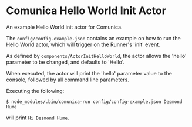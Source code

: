 # Comunica Hello World Init Actor

An example Hello World init actor for Comunica.

The `config/config-example.json` contains an example on how to run the Hello World actor,
which will trigger on the Runner's 'init' event.

As defined by `components/ActorInitHelloWorld`,
the actor allows the 'hello' parameter to be changed,
and defaults to 'Hello'.

When executed, the actor will print the 'hello' parameter value
to the console, followed by all command line parameters.

Executing the following:

```
$ node_modules/.bin/comunica-run config/config-example.json Desmond Hume
```

will print `Hi Desmond Hume`.
